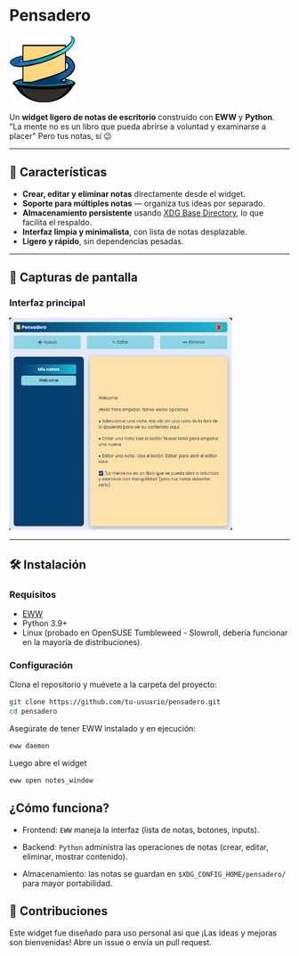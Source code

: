# Pensadero

<img src="images/pensieve-logo-rmv.png" alt="Logo" width="120"/>

Un **widget ligero de notas de escritorio** construido con **EWW** y **Python**.  
"La mente no es un libro que pueda abrirse a voluntad y examinarse a placer"
Pero tus notas, sí 😉

---

## 🌟 Características

- **Crear, editar y eliminar notas** directamente desde el widget.  
- **Soporte para múltiples notas** — organiza tus ideas por separado.  
- **Almacenamiento persistente** usando [XDG Base Directory](https://specifications.freedesktop.org/basedir-spec/basedir-spec-latest.html), lo que facilita el respaldo.  
- **Interfaz limpia y minimalista**, con lista de notas desplazable.  
- **Ligero y rápido**, sin dependencias pesadas.  

---

## 📸 Capturas de pantalla

### Interfaz principal
<img src="images/interfaz-1.png" alt="Interfaz" width="400"/>

---

## 🛠️ Instalación

### Requisitos
- [EWW](https://elkowar.github.io/eww/)  
- Python 3.9+  
- Linux (probado en OpenSUSE Tumbleweed - Slowroll, debería funcionar en la mayoría de distribuciones).  

### Configuración
Clona el repositorio y muévete a la carpeta del proyecto:

```bash
git clone https://github.com/tu-usuario/pensadero.git
cd pensadero
```

Asegúrate de tener EWW instalado y en ejecución:
```bash
eww daemon
```
Luego abre el widget

```bash
eww open notes_window
```
## ¿Cómo funciona?
- Frontend: `EWW` maneja la interfaz (lista de notas, botones, inputs).

- Backend: `Python` administra las operaciones de notas (crear, editar, eliminar, mostrar contenido).

- Almacenamiento: las notas se guardan en `$XDG_CONFIG_HOME/pensadero/` para mayor portabilidad.

## 🤝 Contribuciones
Este widget fue diseñado para uso personal asi que ¡Las ideas y mejoras son bienvenidas!
Abre un issue o envía un pull request.